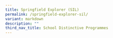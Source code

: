 ```yaml
---
title: Springfield Explorer (SIL)
permalink: /springfield-explorer-sil/
variant: markdown
description: ""
third_nav_title: School Distinctive Programmes
---
```

